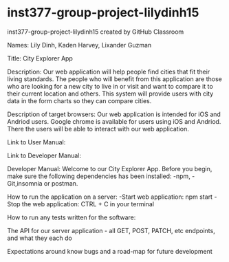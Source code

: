 # inst377-group-project-lilydinh15
inst377-group-project-lilydinh15 created by GitHub Classroom

Names: Lily Dinh, Kaden Harvey, Lixander Guzman

Title: City Explorer App

Description: Our web application will help people find cities that fit their living standards. The people who will benefit from this application are those who are looking for a new city to live in or visit and want to compare it to their current location and others. This system will provide users with city data in the form charts so they can compare cities.

Description of target browsers: Our web application is intended for iOS and Andriod users. Google chrome is available for users using iOS and Andriod. There the users will be able to interact with our web application.

Link to User Manual:

Link to Developer Manual:

Developer Manual: Welcome to our City Explorer App. Before you begin, make sure the following dependencies has been installed: -npm, -Git,insomnia or postman.  

How to run the application on a server:
-Start web application: npm start
-Stop the web application: CTRL + C in your terminal 

How to run any tests written for the software:

The API for our server application - all GET, POST, PATCH, etc endpoints, and what they each do

Expectations around know bugs and a road-map for future development
